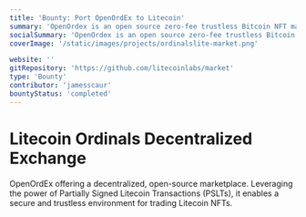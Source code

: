 ```yaml
---
title: 'Bounty: Port OpenOrdEx to Litecoin'
summary: 'OpenOrdex is an open source zero-fee trustless Bitcoin NFT marketplace based on partially signed bitcoin transactions'
socialSummary: 'OpenOrdex is an open source zero-fee trustless Bitcoin NFT marketplace based on partially signed bitcoin transactions'
coverImage: '/static/images/projects/ordinalslite-market.png'

website: ''
gitRepository: 'https://github.com/litecoinlabs/market'
type: 'Bounty'
contributor: 'jamesscaur'
bountyStatus: 'completed'
---
```


# Litecoin Ordinals Decentralized Exchange

OpenOrdEx offering a decentralized, open-source marketplace. Leveraging the power of Partially Signed Litecoin Transactions (PSLTs), it enables a secure and trustless environment for trading Litecoin NFTs.

